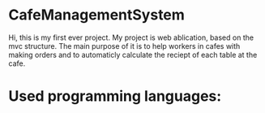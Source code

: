 # CafeManagementSystem
Hi, this is my first ever project. My project is web ablication, based on the mvc structure. The main purpose of it is to help workers in cafes with making orders and to automaticly calculate the reciept of each table at the cafe. 
# Used programming languages:
